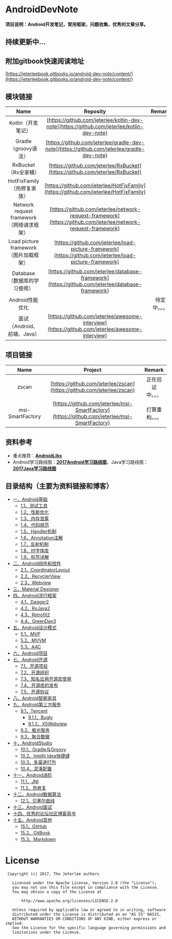 # AndroidDevNote
**项目说明：Android开发笔记，常用框架，问题收集，优秀的文章分享。**

## 持续更新中...


## 附加gitbook快速阅读地址
[https://jeterleebook.gitbooks.io/android-dev-note/content/](https://jeterleebook.gitbooks.io/android-dev-note/content/)


## 模块链接
Name|Reposity|Remark
:-:|:--:|:-:
Kotlin（开发笔记）|[https://github.com/jeterlee/kotlin-dev-note](https://github.com/jeterlee/kotlin-dev-note)|
Gradle（groovy语法）|[https://github.com/jeterlee/gradle-dev-note](https://github.com/jeterlee/gradle-dev-note)|
RxBucket（Rx全家桶）|[https://github.com/jeterlee/RxBucket](https://github.com/jeterlee/RxBucket)|
HotFixFamily（热修复家族）|[https://github.com/jeterlee/HotFixFamily](https://github.com/jeterlee/HotFixFamily)|
Network request framework（网络请求框架）|[https://github.com/jeterlee/network-request-framework](https://github.com/jeterlee/network-request-framework)|
Load picture framework（图片加载框架）|[https://github.com/jeterlee/load-picture-framework](https://github.com/jeterlee/load-picture-framework)|
Database（数据库的学习使用）|[https://github.com/jeterlee/database-framework](https://github.com/jeterlee/database-framework)|
Android性能优化||待定中。。。
面试（Android、前端、Java）|[https://github.com/jeterlee/awesome-interview](https://github.com/jeterlee/awesome-interview)|


## 项目链接
Name|Project|Remark
:-:|:--:|:-:
zscan|[https://github.com/jeterlee/zscan](https://github.com/jeterlee/zscan)|正在验证中。。。
msi-SmartFactory|[https://github.com/jeterlee/msi-SmartFactory](https://github.com/jeterlee/msi-SmartFactory)|打算重构。。。


## 资料参考
- 重点推荐：[**AndroidLibs**](https://github.com/XXApple/AndroidLibs)
- Android学习路线图：[**2017Android学习路线图**](http://bbs.itheima.com/thread-338469-1-1.html)，Java学习路线图：[**2017Java学习路线图**](http://bbs.itheima.com/thread-338415-1-1.html)


## 目录结构（主要为资料链接和博客）
- [一、Android基础](https://github.com/jeterlee/android-dev-note/blob/master/document/chapter1.md)
  - [1.1、测试工具](https://github.com/jeterlee/android-dev-note/blob/master/document/chapter1/testtool.md)
  - [1.2、性能优化](https://github.com/jeterlee/android-dev-note/blob/master/document/chapter1/optimization.md)
  - [1.3、内存泄露](https://github.com/jeterlee/android-dev-note/blob/master/document/chapter1/memoryleak.md)
  - [1.4、代码规范](https://github.com/jeterlee/android-dev-note/blob/master/document/chapter1/standard.md)
  - [1.5、Handler机制](https://github.com/jeterlee/android-dev-note/blob/master/document/chapter1/handler.md)
  - [1.6、Annotation注解](https://github.com/jeterlee/android-dev-note/blob/master/document/chapter1/annotation.md)
  - [1.7、反射机制](https://github.com/jeterlee/android-dev-note/blob/master/document/chapter1/reflect.md)
  - [1.8、ttf字体库](https://github.com/jeterlee/android-dev-note/blob/master/document/chapter1/ttf.md)
  - [1.9、标签详解](https://github.com/jeterlee/android-dev-note/blob/master/document/chapter1/tag.md)
- [二、Android组件和控件](https://github.com/jeterlee/android-dev-note/blob/master/document/chapter2.md)
  - [2.1、CoordinatorLayout](https://github.com/jeterlee/android-dev-note/blob/master/document/chapter2/coordinatorlayout.md)
  - [2.2、RecyclerView](https://github.com/jeterlee/android-dev-note/blob/master/document/chapter2/recyclerview.md)
  - [2.3、Webview](https://github.com/jeterlee/android-dev-note/blob/master/document/chapter2/webview.md)
- [三、Material Designer](https://github.com/jeterlee/android-dev-note/blob/master/document/chapter3.md)
- [四、Android流行框架](https://github.com/jeterlee/android-dev-note/blob/master/document/chapter4.md)
  - [4.1、Dagger2](https://github.com/jeterlee/android-dev-note/blob/master/document/chapter4/dagger2.md)
  - [4.2、RxJava2](https://github.com/jeterlee/android-dev-note/blob/master/document/chapter4/rxjava2.md)
  - [4.3、Retrofit2](https://github.com/jeterlee/android-dev-note/blob/master/document/chapter4/retrofit2.md)
  - [4.4、GreenDao3](https://github.com/jeterlee/android-dev-note/blob/master/document/chapter4/greendao3.md)
- [五、Android设计模式](https://github.com/jeterlee/android-dev-note/blob/master/document/chapter5.md)
  - [5.1、MVP](https://github.com/jeterlee/android-dev-note/blob/master/document/chapter5/mvp.md)
  - [5.2、MVVM](https://github.com/jeterlee/android-dev-note/blob/master/document/chapter5/mvvm.md)
  - [5.3、AAC](https://github.com/jeterlee/android-dev-note/blob/master/document/chapter5/aac.md)
- [六、Android项目](https://github.com/jeterlee/android-dev-note/blob/master/document/chapter6.md)
- [七、Android开源](https://github.com/jeterlee/android-dev-note/blob/master/document/chapter7.md)
  - [7.1、开源项目](https://github.com/jeterlee/android-dev-note/blob/master/document/chapter7/or-project.md)
  - [7.2、开源组织](https://github.com/jeterlee/android-dev-note/blob/master/document/chapter7/or-organization.md)
  - [7.3、知名应用开源库使用](https://github.com/jeterlee/android-dev-note/blob/master/document/chapter7/or-app.md)
  - [7.4、开源库的发布](https://github.com/jeterlee/android-dev-note/blob/master/document/chapter7/or-project-publish.md)
  - [7.5、开源协议](https://github.com/jeterlee/android-dev-note/blob/master/document/chapter7/or-protocol.md)
- [八、Android智能家具](https://github.com/jeterlee/android-dev-note/blob/master/document/chapter8.md)
- [九、Android第三方服务](https://github.com/jeterlee/android-dev-note/blob/master/document/chapter9.md)
  - [9.1、Tencent](https://github.com/jeterlee/android-dev-note/blob/master/document/chapter9/tencent.md)
    - [9.1.1、Bugly](https://github.com/jeterlee/android-dev-note/blob/master/document/chapter9/tencent/bugly.md)
    - [9.1.2、X5Webview](https://github.com/jeterlee/android-dev-note/blob/master/document/chapter9/tencent/x5webview.md)
  - [9.2、极光服务](https://github.com/jeterlee/android-dev-note/blob/master/document/chapter9/jiguang.md)
  - [9.3、聚合数据](https://github.com/jeterlee/android-dev-note/blob/master/document/chapter9/juhe.md)
- [十、AndroidStudio](https://github.com/jeterlee/android-dev-note/blob/master/document/chapter10.md)
  - [10.1、Gradle与Groovy](https://github.com/jeterlee/android-dev-note/blob/master/document/chapter10/groovy.md)
  - [10.2、Intellij Idea快捷键](https://github.com/jeterlee/android-dev-note/blob/master/document/chapter10/shortcuts.md)
  - [10.3、多渠道打包](https://github.com/jeterlee/android-dev-note/blob/master/document/chapter10/packchannel.md)
  - [10.4、混淆配置](https://github.com/jeterlee/android-dev-note/blob/master/document/chapter10/proguard.md)
- [十一、Android进阶](https://github.com/jeterlee/android-dev-note/blob/master/document/chapter11.md)
  - [11.1、JNI](https://github.com/jeterlee/android-dev-note/blob/master/document/chapter11/jni.md)
  - [11.2、热修复](https://github.com/jeterlee/android-dev-note/blob/master/document/chapter11/hotfix.md)
- [十二、Android数据算法](https://github.com/jeterlee/android-dev-note/blob/master/document/chapter12.md)
  - [12.1、贝塞尔曲线](https://github.com/jeterlee/android-dev-note/blob/master/document/chapter12/bezier.md)
- [十三、Android面试](https://github.com/jeterlee/android-dev-note/blob/master/document/chapter13.md)
- [十四、优秀的论坛社区博客简书](https://github.com/jeterlee/android-dev-note/blob/master/document/chapter14.md)
- [十五、Android其他](https://github.com/jeterlee/android-dev-note/blob/master/document/chapter15.md)
  - [15.1、GitHub](https://github.com/jeterlee/android-dev-note/blob/master/document/chapter15/github.md)
  - [15.2、GitBook](https://github.com/jeterlee/android-dev-note/blob/master/document/chapter15/gitbook.md)
  - [15.3、Markdown](https://github.com/jeterlee/android-dev-note/blob/master/document/chapter15/markdown.md)


# License

```
 Copyright (c) 2017, The Jeterlee authors 

   Licensed under the Apache License, Version 2.0 (the "License");
   you may not use this file except in compliance with the License.
   You may obtain a copy of the License at

       http://www.apache.org/licenses/LICENSE-2.0

   Unless required by applicable law or agreed to in writing, software
   distributed under the License is distributed on an "AS IS" BASIS,
   WITHOUT WARRANTIES OR CONDITIONS OF ANY KIND, either express or implied.
   See the License for the specific language governing permissions and
   limitations under the License.
```
